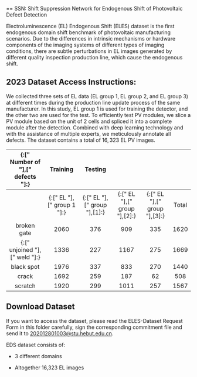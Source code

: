 == SSN: Shift Suppression Network for Endogenous Shift of Photovoltaic Defect Detection

Electroluminescence (EL) Endogenous Shift (ELES) dataset is the first endogenous domain shift benchmark of photovoltaic manufacturing scenarios. Due to the differences in intrinsic mechanisms or hardware components of the imaging systems of different types of imaging conditions, there are subtle perturbations in EL images generated by different quality inspection production line, which cause the endogenous shift.

## 2023 Dataset Access Instructions:
We collected three sets of EL data (EL group 1, EL group 2, and EL group 3) at different times during the production line update process of the same manufacturer. In this study, EL group 1 is used for training the detector, and the other two are used for the test. To efficiently test PV modules, we slice a PV module based on the unit of 2 cells and spliced it into a complete module after the detection. Combined with deep learning technology and with the assistance of multiple experts, we meticulously annotate all defects. The dataset contains a total of $16,323$ EL PV images. 

| {:[" Number of "],[" defects "]:} | Training | Testing |  |  |  |
| :---: | :---: | :---: | :---: | :---: | :---: |
|  | {:[" EL "],[" group 1 "]:} | {:[" EL "],[" group "],[1]:} | {:[" EL "],[" group "],[2]:} | {:[" EL "],[" group "],[3]:} | Total |
| broken gate | 2060 | 376 | 909 | 335 | 1620 |
| {:[" unjoined "],[" weld "]:} | 1336 | 227 | 1167 | 275 | 1669 |
| black spot | 1976 | 337 | 833 | 270 | 1440 |
| crack | 1692 | 259 | 187 | 62 | 508 |
| scratch | 1920 | 299 | 1011 | 257 | 1567 |


## Download Dataset

If you want to access the dataset, please read the ELES-Dataset Request Form in this folder carefully, sign the corresponding commitment file and send it to 202012801003@stu.hebut.edu.cn.

EDS dataset consists of:

  * 3 different domains

  * Altogether 16,323 EL images


